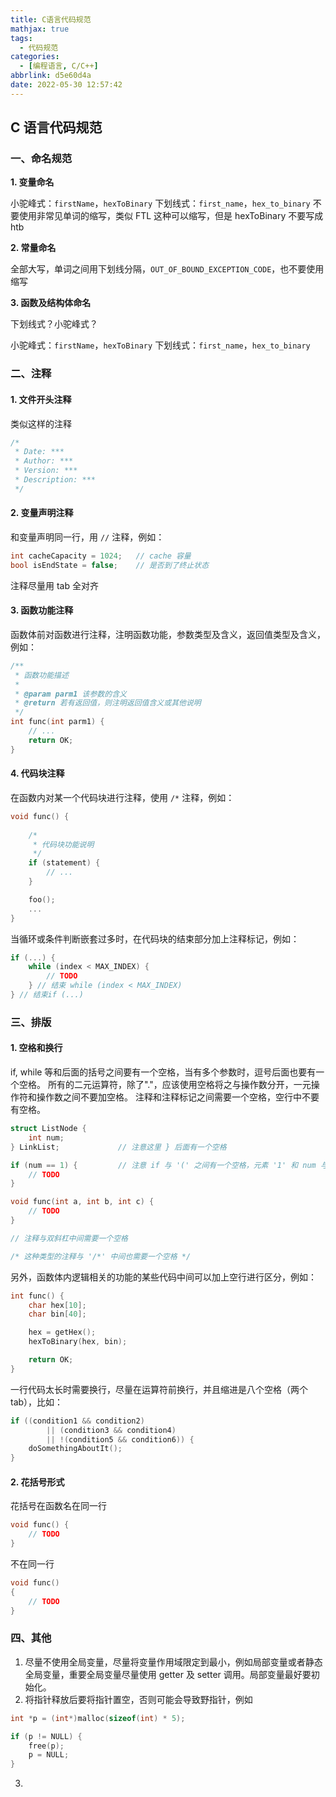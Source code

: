 ```yaml
---
title: C语言代码规范
mathjax: true
tags:
  - 代码规范
categories:
  - [编程语言, C/C++]
abbrlink: d5e60d4a
date: 2022-05-30 12:57:42
---
```


## C 语言代码规范

<!-- more -->

### 一、命名规范

**1. 变量命名**

小驼峰式：`firstName`，`hexToBinary`
下划线式：`first_name`，`hex_to_binary`
不要使用非常见单词的缩写，类似 FTL 这种可以缩写，但是 hexToBinary 不要写成 htb

**2. 常量命名**

全部大写，单词之间用下划线分隔，`OUT_OF_BOUND_EXCEPTION_CODE`，也不要使用缩写

**3. 函数及结构体命名**

下划线式？小驼峰式？

小驼峰式：`firstName`，`hexToBinary`
下划线式：`first_name`，`hex_to_binary`

### 二、注释

#### 1. 文件开头注释

类似这样的注释

```c
/* 
 * Date: *** 
 * Author: *** 
 * Version: ***
 * Description: ***
 */
```

#### 2. 变量声明注释

和变量声明同一行，用 `//` 注释，例如：

```c
int cacheCapacity = 1024;   // cache 容量
bool isEndState = false;    // 是否到了终止状态
```

注释尽量用 tab 全对齐

#### 3. 函数功能注释

函数体前对函数进行注释，注明函数功能，参数类型及含义，返回值类型及含义，例如：

```c
/**
 * 函数功能描述
 *
 * @param parm1 该参数的含义
 * @return 若有返回值，则注明返回值含义或其他说明
 */
int func(int parm1) {
    // ...
    return OK;
}
```

#### 4. 代码块注释

在函数内对某一个代码块进行注释，使用 `/*` 注释，例如：

```c
void func() {
    
    /*
     * 代码块功能说明
     */
    if (statement) {
        // ...
    }

    foo();
    ...
}
```

当循环或条件判断嵌套过多时，在代码块的结束部分加上注释标记，例如：

```c
if (...) {
    while (index < MAX_INDEX) {
        // TODO
    } // 结束 while (index < MAX_INDEX)
} // 结束if (...)
```

### 三、排版

#### 1. 空格和换行

if, while 等和后面的括号之间要有一个空格，当有多个参数时，逗号后面也要有一个空格。
所有的二元运算符，除了"."，应该使用空格将之与操作数分开，一元操作符和操作数之间不要加空格。
注释和注释标记之间需要一个空格，空行中不要有空格。

```c
struct ListNode {
    int num;
} LinkList;             // 注意这里 } 后面有一个空格 

if (num == 1) {         // 注意 if 与 '(' 之间有一个空格，元素 '1' 和 num 与操作符 '==' 之间有一个空格
    // TODO
}

void func(int a, int b, int c) {
    // TODO
}

// 注释与双斜杠中间需要一个空格

/* 这种类型的注释与 '/*' 中间也需要一个空格 */
```

另外，函数体内逻辑相关的功能的某些代码中间可以加上空行进行区分，例如：

```c
int func() {
    char hex[10];
    char bin[40];

    hex = getHex();
    hexToBinary(hex, bin);

    return OK;
}
```

一行代码太长时需要换行，尽量在运算符前换行，并且缩进是八个空格（两个 tab），比如：

```C
if ((condition1 && condition2) 
        || (condition3 && condition4) 
        || !(condition5 && condition6)) { 
    doSomethingAboutIt(); 
}
```

#### 2. 花括号形式

花括号在函数名在同一行

```c
void func() {
    // TODO
}
```

不在同一行

```c
void func()
{
    // TODO
}
```

### 四、其他

1. 尽量不使用全局变量，尽量将变量作用域限定到最小，例如局部变量或者静态全局变量，重要全局变量尽量使用 getter 及 setter 调用。局部变量最好要初始化。
2. 将指针释放后要将指针置空，否则可能会导致野指针，例如

```c
int *p = (int*)malloc(sizeof(int) * 5);

if (p != NULL) {
    free(p);
    p = NULL;
}
```
3. 